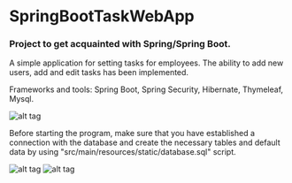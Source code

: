 # SpringBootTaskWebApp

### Project to get acquainted with Spring/Spring Boot.

A simple application for setting tasks for employees. The ability to add new users, add and edit tasks has been implemented.

Frameworks and tools: Spring Boot, Spring Security, Hibernate, Thymeleaf, Mysql.

![alt tag](https://github.com/RectangularArch/Image-storage/blob/master/SpringBootTaskWebApp/1-png.png)​

Before starting the program, make sure that you have established a connection with the database and create 
the necessary tables and default data by using "src/main/resources/static/database.sql" script.

![alt tag](https://github.com/RectangularArch/Image-storage/blob/master/SpringBootTaskWebApp/2-png.png)​
![alt tag](https://github.com/RectangularArch/Image-storage/blob/master/SpringBootTaskWebApp/3-png.png)​
